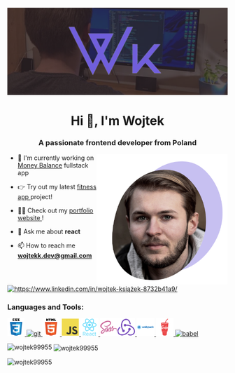 ![background](/main.png)
<h1 align="center">Hi 👋, I'm <span color="green">Wojtek</span></h1>
<h3 align="center">A passionate frontend developer from Poland</h3>
<img align="right" width=300 src="/about-img.png">

- 🔭 I'm currently working on <a href="https://money-balance.netlify.app">Money Balance</a> fullstack app
- 👉 Try out my latest <a href="https://wojtekk-be-fit.netlify.app/"> fitness app </a> project! 
- 👨‍💻 Check out my <a href="https://wojtekk-dev-portfolio.netlify.app/">portfolio website </a> !

- 💬 Ask me about **react**

- 📫 How to reach me **wojtekk.dev@gmail.com**

<p align="left">
<a href="https://linkedin.com/in//wojtek-książek-8732b41a9/" target="blank"><img align="center" src="https://raw.githubusercontent.com/rahuldkjain/github-profile-readme-generator/master/src/images/icons/Social/linked-in-alt.svg" alt="https://www.linkedin.com/in/wojtek-książek-8732b41a9/" height="30" width="40" /></a>
</p>

<h3 align="left">Languages and Tools:</h3>
<p align="left"> <a href="https://www.w3schools.com/css/" target="_blank" rel="noreferrer"> <img src="https://raw.githubusercontent.com/devicons/devicon/master/icons/css3/css3-original-wordmark.svg" alt="css3" width="40" height="40"/> </a> <a href="https://git-scm.com/" target="_blank" rel="noreferrer"> <img src="https://www.vectorlogo.zone/logos/git-scm/git-scm-icon.svg" alt="git" width="40" height="40"/> </a> <a href="https://www.w3.org/html/" target="_blank" rel="noreferrer"> <img src="https://raw.githubusercontent.com/devicons/devicon/master/icons/html5/html5-original-wordmark.svg" alt="html5" width="40" height="40"/> </a> <a href="https://developer.mozilla.org/en-US/docs/Web/JavaScript" target="_blank" rel="noreferrer"> <img src="https://raw.githubusercontent.com/devicons/devicon/master/icons/javascript/javascript-original.svg" alt="javascript" width="40" height="40"/> </a> <a href="https://reactjs.org/" target="_blank" rel="noreferrer"> <img src="https://raw.githubusercontent.com/devicons/devicon/master/icons/react/react-original-wordmark.svg" alt="react" width="40" height="40"/> </a> <a href="https://sass-lang.com" target="_blank" rel="noreferrer"> <img src="https://raw.githubusercontent.com/devicons/devicon/master/icons/sass/sass-original.svg" alt="sass" width="40" height="40"/><img src="https://raw.githubusercontent.com/devicons/devicon/master/icons/redux/redux-original.svg" alt="redux" width="40" height="40"/> </a> <a href="https://sass-lang.com" target="_blank" rel="noreferrer">  <a href="https://webpack.js.org" target="_blank" rel="noreferrer"> <img src="https://raw.githubusercontent.com/devicons/devicon/d00d0969292a6569d45b06d3f350f463a0107b0d/icons/webpack/webpack-original-wordmark.svg" alt="webpack" width="40" height="40"/> </a> <a href="https://gulpjs.com" target="_blank" rel="noreferrer"> <img src="https://raw.githubusercontent.com/devicons/devicon/master/icons/gulp/gulp-plain.svg" alt="gulp" width="40" height="40"/> </a><a href="https://babeljs.io/" target="_blank" rel="noreferrer"> <img src="https://www.vectorlogo.zone/logos/babeljs/babeljs-icon.svg" alt="babel" width="40" height="40"/> </a></p>
  
  
<p> <img align="left" src="https://github-readme-stats.vercel.app/api/top-langs?username=wojtek99955&show_icons=true&locale=en&layout=compact&theme=tokyonight"" alt="wojtek99955" />
 </p>
  

<p>&nbsp;<img align="center" src="https://github-readme-stats.vercel.app/api?username=wojtek99955&show_icons=true&locale=en&theme=tokyonight" alt="wojtek99955" /></p>

<p><img align="center" src="https://github-readme-streak-stats.herokuapp.com/?user=wojtek99955&&theme=tokyonight" alt="wojtek99955" /></p>
